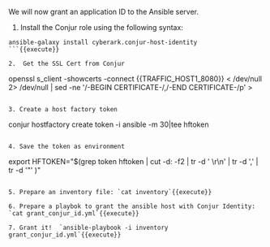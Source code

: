 
We will now grant an application ID to the Ansible server.

1. Install the Conjur role using the following syntax:
```
ansible-galaxy install cyberark.conjur-host-identity
```{{execute}}

2.  Get the SSL Cert from Conjur
```
openssl s_client -showcerts -connect {{TRAFFIC_HOST1_8080}} < /dev/null 2> /dev/null | sed -ne '/-BEGIN CERTIFICATE-/,/-END CERTIFICATE-/p' > <file-name>
```{{execute}}

3. Create a host factory token
```
conjur hostfactory create token -i ansible -m 30|tee hftoken
```{{execute}}

4. Save the token as environment 
```
export HFTOKEN="$(grep token hftoken | cut -d: -f2 | tr -d ' \r\n' | tr -d ','  | tr -d '\"' )"
```{{execute}}

5. Prepare an inventory file: `cat inventory`{{execute}}

6. Prepare a playbok to grant the ansible host with Conjur Identity: `cat grant_conjur_id.yml`{{execute}}

7. Grant it!  `ansible-playbook -i inventory grant_conjur_id.yml`{{execute}}
